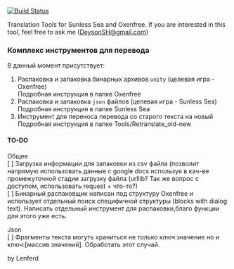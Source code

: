 [![Build Status](https://travis-ci.org/Lenferd/TranslationTools.svg?branch=master)](https://travis-ci.org/Lenferd/TranslationTools)

Translation Tools for Sunless Sea and Oxenfree. If you are interested in this tool, feel free to ask me (DeysonSH@gmail.com)

### Комплекс инструментов для перевода

В данный момент присутствует:
1. Распаковка и запаковка бинарных архивов `unity` (целевая игра - Oxenfree)  
    Подробная инструкция в папке Oxenfree
2. Распаковка и запаковка `json` файлов (целевая игра - Sunless Sea)  
    Подробная инструкция в папке Sunless Sea
3. Инструмент для переноса перевода со старого текста на новый  
    Подробная инструкция в папке Tools/Retranslate_old-new
    
#### TO-DO
Общее   
[ ] Загрузка информации для запаковки из csv файла (позволит напрямую использовать данные с google docs используя в кач-ве промежуточной стадии загрузку файла (urllib? Так же вопрос с доступом, использовать request + что-то?)   
[ ] Бинарный распаковщик написан под структуру Oxenfree и использует отдельный поиск специфичной структуры (blocks with dialog text). Написать отдельный инструмент для распаковки,благо функции для этого уже есть. 

Json   
[ ] Фрагменты текста могуть храниться не только ключ:значение но и ключ:[массив значений]. Обработать этот случай.

by Lenferd
